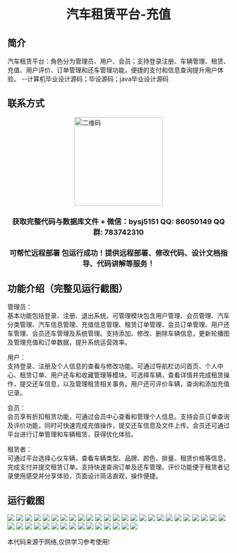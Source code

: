 <p><h1 align="center">汽车租赁平台-充值</h1></p>

## 简介
汽车租赁平台：角色分为管理员、用户、会员；支持登录注册、车辆管理、租赁、充值、用户评价、订单管理和还车管理功能，便捷的支付和信息查询提升用户体验。    --计算机毕业设计源码；毕设源码；java毕业设计源码


## 联系方式
<img src="https://bs-1329754181.cos.ap-shanghai.myqcloud.com/wx.jpg" alt="二维码" style="display: block; margin: 0 auto;" width="200px">
<p><h3 align="center">获取完整代码与数据库文件 + 微信：bysj5151 QQ: 86050149 QQ群: 783742310</h3></p>
<p><h3 align="center">可帮忙远程部署 包运行成功！提供远程部署、修改代码、设计文档指导、代码讲解等服务！</h3></p>

## 功能介绍（完整见运行截图）
管理员：  
基本功能包括登录、注册、退出系统。可管理模块包含用户管理、会员管理、汽车分类管理、汽车信息管理、充值信息管理、租赁订单管理、会员订单管理、用户还车管理、会员还车管理及系统管理。支持添加、修改、删除车辆信息，更新轮播图及管理充值和订单数据，提升系统运营效率。  

用户：  
支持登录、注册及个人信息的查看与修改功能。可通过导航栏访问首页、个人中心、租赁订单、用户还车和收藏管理等模块。可选择车辆，查看详情并完成租赁操作，提交还车信息，以及管理租赁相关事务。用户还可评价车辆，查询和添加充值记录。  

会员：  
会员享有折扣租赁功能，可通过会员中心查看和管理个人信息。支持会员订单查询及评价功能，同时可快速完成充值操作，提交还车信息及文件上传。会员还可通过平台进行订单管理和车辆租赁，获得优化体验。  

租赁者：  
可通过平台选择心仪车辆，查看车辆类型、品牌、颜色、排量、租赁价格等信息，完成支付并提交租赁订单。支持快速查询订单及还车管理。评价功能便于租赁者记录使用感受并分享体验，页面设计简洁直观，操作便捷。


## 运行截图
![](https://bs-1329754181.cos.ap-shanghai.myqcloud.com/ssm/CarRentalPlatformRecharge/img/001.jpg)
![](https://bs-1329754181.cos.ap-shanghai.myqcloud.com/ssm/CarRentalPlatformRecharge/img/002.jpg)
![](https://bs-1329754181.cos.ap-shanghai.myqcloud.com/ssm/CarRentalPlatformRecharge/img/003.jpg)
![](https://bs-1329754181.cos.ap-shanghai.myqcloud.com/ssm/CarRentalPlatformRecharge/img/004.jpg)
![](https://bs-1329754181.cos.ap-shanghai.myqcloud.com/ssm/CarRentalPlatformRecharge/img/005.jpg)
![](https://bs-1329754181.cos.ap-shanghai.myqcloud.com/ssm/CarRentalPlatformRecharge/img/006.jpg)
![](https://bs-1329754181.cos.ap-shanghai.myqcloud.com/ssm/CarRentalPlatformRecharge/img/007.jpg)
![](https://bs-1329754181.cos.ap-shanghai.myqcloud.com/ssm/CarRentalPlatformRecharge/img/008.jpg)
![](https://bs-1329754181.cos.ap-shanghai.myqcloud.com/ssm/CarRentalPlatformRecharge/img/009.jpg)
![](https://bs-1329754181.cos.ap-shanghai.myqcloud.com/ssm/CarRentalPlatformRecharge/img/010.jpg)
![](https://bs-1329754181.cos.ap-shanghai.myqcloud.com/ssm/CarRentalPlatformRecharge/img/011.jpg)
![](https://bs-1329754181.cos.ap-shanghai.myqcloud.com/ssm/CarRentalPlatformRecharge/img/012.jpg)
![](https://bs-1329754181.cos.ap-shanghai.myqcloud.com/ssm/CarRentalPlatformRecharge/img/013.jpg)
![](https://bs-1329754181.cos.ap-shanghai.myqcloud.com/ssm/CarRentalPlatformRecharge/img/014.jpg)
![](https://bs-1329754181.cos.ap-shanghai.myqcloud.com/ssm/CarRentalPlatformRecharge/img/015.jpg)
![](https://bs-1329754181.cos.ap-shanghai.myqcloud.com/ssm/CarRentalPlatformRecharge/img/016.jpg)
![](https://bs-1329754181.cos.ap-shanghai.myqcloud.com/ssm/CarRentalPlatformRecharge/img/017.jpg)
![](https://bs-1329754181.cos.ap-shanghai.myqcloud.com/ssm/CarRentalPlatformRecharge/img/018.jpg)
![](https://bs-1329754181.cos.ap-shanghai.myqcloud.com/ssm/CarRentalPlatformRecharge/img/019.jpg)
![](https://bs-1329754181.cos.ap-shanghai.myqcloud.com/ssm/CarRentalPlatformRecharge/img/020.jpg)
![](https://bs-1329754181.cos.ap-shanghai.myqcloud.com/ssm/CarRentalPlatformRecharge/img/021.jpg)
![](https://bs-1329754181.cos.ap-shanghai.myqcloud.com/ssm/CarRentalPlatformRecharge/img/022.jpg)
![](https://bs-1329754181.cos.ap-shanghai.myqcloud.com/ssm/CarRentalPlatformRecharge/img/023.jpg)
![](https://bs-1329754181.cos.ap-shanghai.myqcloud.com/ssm/CarRentalPlatformRecharge/img/024.jpg)
![](https://bs-1329754181.cos.ap-shanghai.myqcloud.com/ssm/CarRentalPlatformRecharge/img/025.jpg)
![](https://bs-1329754181.cos.ap-shanghai.myqcloud.com/ssm/CarRentalPlatformRecharge/img/026.jpg)
![](https://bs-1329754181.cos.ap-shanghai.myqcloud.com/ssm/CarRentalPlatformRecharge/img/027.jpg)
![](https://bs-1329754181.cos.ap-shanghai.myqcloud.com/ssm/CarRentalPlatformRecharge/img/028.jpg)
![](https://bs-1329754181.cos.ap-shanghai.myqcloud.com/ssm/CarRentalPlatformRecharge/img/029.jpg)
![](https://bs-1329754181.cos.ap-shanghai.myqcloud.com/ssm/CarRentalPlatformRecharge/img/030.jpg)
![](https://bs-1329754181.cos.ap-shanghai.myqcloud.com/ssm/CarRentalPlatformRecharge/img/031.jpg)
![](https://bs-1329754181.cos.ap-shanghai.myqcloud.com/ssm/CarRentalPlatformRecharge/img/032.jpg)
![](https://bs-1329754181.cos.ap-shanghai.myqcloud.com/ssm/CarRentalPlatformRecharge/img/033.jpg)
![](https://bs-1329754181.cos.ap-shanghai.myqcloud.com/ssm/CarRentalPlatformRecharge/img/034.jpg)
![](https://bs-1329754181.cos.ap-shanghai.myqcloud.com/ssm/CarRentalPlatformRecharge/img/035.jpg)
![](https://bs-1329754181.cos.ap-shanghai.myqcloud.com/ssm/CarRentalPlatformRecharge/img/036.jpg)
![](https://bs-1329754181.cos.ap-shanghai.myqcloud.com/ssm/CarRentalPlatformRecharge/img/037.jpg)
![](https://bs-1329754181.cos.ap-shanghai.myqcloud.com/ssm/CarRentalPlatformRecharge/img/038.jpg)
![](https://bs-1329754181.cos.ap-shanghai.myqcloud.com/ssm/CarRentalPlatformRecharge/img/039.jpg)
![](https://bs-1329754181.cos.ap-shanghai.myqcloud.com/ssm/CarRentalPlatformRecharge/img/040.jpg)

<p>本代码来源于网络,仅供学习参考使用!</p>
